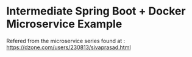 # Intermediate Spring Boot + Docker Microservice Example
Refered from the microservice series found at : https://dzone.com/users/230813/sivaprasad.html
